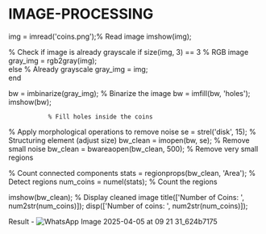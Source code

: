 # IMAGE-PROCESSING
img = imread('coins.png');% Read image
imshow(img);

% Check if image is already grayscale
if size(img, 3) == 3                      % RGB image
    gray_img = rgb2gray(img);  
else                                       % Already grayscale
    gray_img = img;  
end


bw = imbinarize(gray_img);                % Binarize the image
bw = imfill(bw, 'holes');  
imshow(bw);

               % Fill holes inside the coins

% Apply morphological operations to remove noise
se = strel('disk', 15);                   % Structuring element (adjust size)
bw_clean = imopen(bw, se);                % Remove small noise
bw_clean = bwareaopen(bw_clean, 500);     % Remove very small regions

% Count connected components
stats = regionprops(bw_clean, 'Area');    % Detect regions
num_coins = numel(stats);                 % Count the regions

imshow(bw_clean);                         % Display cleaned image
title(['Number of Coins: ', num2str(num_coins)]);
disp(['Number of coins: ', num2str(num_coins)]);

Result - ![WhatsApp Image 2025-04-05 at 09 21 31_624b7175](https://github.com/user-attachments/assets/d33e1d99-6d43-42f5-8bec-7f58fe53fd60)
